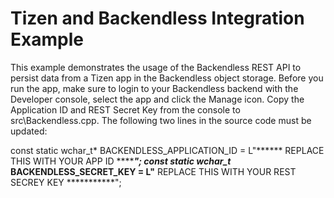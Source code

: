 Tizen and Backendless Integration Example
=========================================
This example demonstrates the usage of the Backendless REST API to persist data from a Tizen app in the Backendless object storage. Before you run the app, make sure to login to your Backendless backend with the Developer console, select the app and click the Manage icon. Copy the Application ID and REST Secret Key from the console to src\Backendless.cpp.  The following two lines in the source code must be updated:

const static wchar_t* BACKENDLESS_APPLICATION_ID = L"****** REPLACE THIS WITH YOUR APP ID ***********";
const static wchar_t* BACKENDLESS_SECRET_KEY = L"****** REPLACE THIS WITH YOUR REST SECREY KEY ***********";
